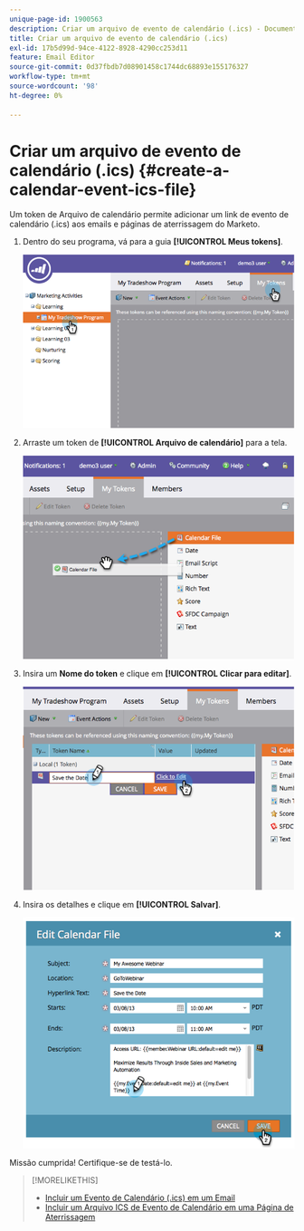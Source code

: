```yaml
---
unique-page-id: 1900563
description: Criar um arquivo de evento de calendário (.ics) - Documentação do Marketo - Documentação do produto
title: Criar um arquivo de evento de calendário (.ics)
exl-id: 17b5d99d-94ce-4122-8928-4290cc253d11
feature: Email Editor
source-git-commit: 0d37fbdb7d08901458c1744dc68893e155176327
workflow-type: tm+mt
source-wordcount: '98'
ht-degree: 0%

---
```


# Criar um arquivo de evento de calendário (.ics) {#create-a-calendar-event-ics-file}

Um token de Arquivo de calendário permite adicionar um link de evento de calendário (.ics) aos emails e páginas de aterrissagem do Marketo.

1. Dentro do seu programa, vá para a guia **[!UICONTROL Meus tokens]**.

   ![](assets/image2014-9-11-15-3a33-3a27.png)

1. Arraste um token de **[!UICONTROL Arquivo de calendário]** para a tela.

   ![](assets/image2014-9-11-15-3a34-3a0.png)

1. Insira um **Nome do token** e clique em **[!UICONTROL Clicar para editar]**.

   ![](assets/image2014-9-11-15-3a34-3a10.png)

1. Insira os detalhes e clique em **[!UICONTROL Salvar]**.

   ![](assets/image2014-9-11-15-3a34-3a16.png)

Missão cumprida! Certifique-se de testá-lo.

>[!MORELIKETHIS]
>
>* [Incluir um Evento de Calendário (.ics) em um Email](/help/marketo/product-docs/email-marketing/general/functions-in-the-editor/include-a-calendar-event-ics-in-an-email.md)
>* [Incluir um Arquivo ICS de Evento de Calendário em uma Página de Aterrissagem](/help/marketo/product-docs/demand-generation/landing-pages/personalizing-landing-pages/include-a-calendar-event-ics-file-in-a-landing-page.md)
